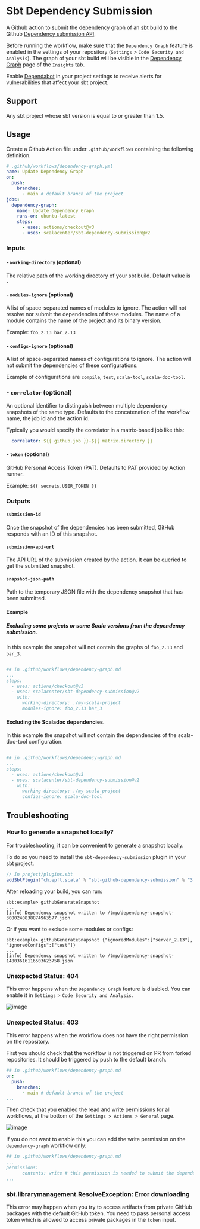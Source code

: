 # Sbt Dependency Submission

A Github action to submit the dependency graph of an [sbt](https://www.scala-sbt.org/) build to the Github [Dependency submission API](https://docs.github.com/en/code-security/supply-chain-security/understanding-your-software-supply-chain/using-the-dependency-submission-api).

Before running the workflow, make sure that the `Dependency Graph` feature is enabled in the settings of your repository (`Settings` > `Code Security and Analysis`). 
The graph of your sbt build will be visible in the [Dependency Graph](https://docs.github.com/en/code-security/supply-chain-security/understanding-your-software-supply-chain/exploring-the-dependencies-of-a-repository) page of the `Insights` tab.

Enable [Dependabot](https://docs.github.com/en/code-security/supply-chain-security/understanding-your-software-supply-chain/about-supply-chain-security#what-is-dependabot) in your project settings to receive alerts for vulnerabilities that affect your sbt project.

## Support

Any sbt project whose sbt version is equal to or greater than 1.5.

## Usage

Create a Github Action file under `.github/workflows` containing the following definition.

```yml
# .github/workflows/dependency-graph.yml
name: Update Dependency Graph
on:
  push:
    branches:
      - main # default branch of the project
jobs:
  dependency-graph:
    name: Update Dependency Graph
    runs-on: ubuntu-latest
    steps:
      - uses: actions/checkout@v3
      - uses: scalacenter/sbt-dependency-submission@v2
```

### Inputs

#### - `working-directory` (optional)

The  relative path of the working directory of your sbt build.
Default value is `.`

#### - `modules-ignore` (optional)

A list of space-separated names of modules to ignore. The action will not resolve nor submit the dependencies of these modules.
The name of a module contains the name of the project and its binary version.

Example: `foo_2.13 bar_2.13`

#### - `configs-ignore` (optional)

A list of space-separated names of configurations to ignore. The action will not submit the dependencies of these configurations.

Example of configurations are `compile`, `test`, `scala-tool`, `scala-doc-tool`.

### - `correlator` (optional)

An optional identifier to distinguish between multiple dependency snapshots of the same type.
Defaults to the concatenation of the workflow name, the job id and the action id.

Typically you would specify the correlator in a matrix-based job like this:

```yaml
  correlator: ${{ github.job }}-${{ matrix.directory }}
```

#### - `token` (optional)

GitHub Personal Access Token (PAT). Defaults to PAT provided by Action runner.

Example: `${{ secrets.USER_TOKEN }}`

### Outputs

#### `submission-id`

Once the snapshot of the dependencies has been submitted, GitHub responds with an ID of this snapshot.

#### `submission-api-url`

The API URL of the submission created by the action. It can be queried to get the submitted snapshot.

#### `snapshot-json-path`

Path to the temporary JSON file with the dependency snapshot that has been submitted.

#### Example

##### Excluding some projects or some Scala versions from the dependency submission.

In this example the snapshot will not contain the graphs of `foo_2.13` and `bar_3`.

```yaml

## in .github/workflows/dependency-graph.md
...
steps:
  - uses: actions/checkout@v3
  - uses: scalacenter/sbt-dependency-submission@v2
    with:
      working-directory: ./my-scala-project
      modules-ignore: foo_2.13 bar_3
```

#### Excluding the Scaladoc dependencies.

In this example the snapshot will not contain the dependencies of the scala-doc-tool configuration.

```yaml

## in .github/workflows/dependency-graph.md
...
steps:
  - uses: actions/checkout@v3
  - uses: scalacenter/sbt-dependency-submission@v2
    with:
      working-directory: ./my-scala-project
      configs-ignore: scala-doc-tool
```

## Troubleshooting

### How to generate a snapshot locally?

For troubleshooting, it can be convenient to generate a snapshot locally.

To do so you need to install the `sbt-dependency-submission` plugin in your sbt project.

```scala
// In project/plugins.sbt
addSbtPlugin("ch.epfl.scala" % "sbt-github-dependency-submission" % "3.1.0")
```

After reloading your build, you can run:
```
sbt:example> githubGenerateSnapshot
...
[info] Dependency snapshot written to /tmp/dependency-snapshot-3080240838874963577.json
```

Or if you want to exclude some modules or configs:

```
sbt:example> githubGenerateSnapshot {"ignoredModules":["server_2.13"], "ignoredConfigs":["test"]}
...
[info] Dependency snapshot written to /tmp/dependency-snapshot-14803616116503623758.json
```

### Unexpected Status: 404

This error happens when the `Dependency Graph` feature is disabled.
You can enable it in `Settings` > `Code Security and Analysis`.

![image](https://user-images.githubusercontent.com/13123162/177736071-5bd63d3c-d338-4e51-a3c9-ad8d11e35508.png)

### Unexpected Status: 403

This error happens when the workflow does not have the right permission on the repository.

First you should check that the workflow is not triggered on PR from forked repositories.
It should be triggered by push to the default branch.

```yaml
## in .github/workflows/dependency-graph.md
on:
  push:
    branches:
      - main # default branch of the project
...
```

Then check that you enabled the read and write permissions for all workflows, at the bottom of the `Settings > Actions > General` page.

![image](https://user-images.githubusercontent.com/13123162/179472237-bffea114-9e99-4736-83ef-00dc7f41149b.png)

If you do not want to enable this you can add the write permission on the `dependency-graph` workflow only:

```yaml
## in .github/workflows/dependency-graph.md
...
permissions:
      contents: write # this permission is needed to submit the dependency graph
...
```

### sbt.librarymanagement.ResolveException: Error downloading

This error may happen when you try to access artifacts from private GitHub packages with the default GitHub token. You need to pass personal access token which is allowed to access private packages in the `token` input.
